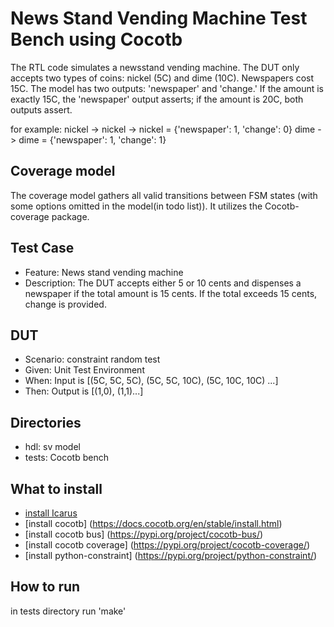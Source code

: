 # News Stand Vending Machine Test Bench using Cocotb
The RTL code simulates a newsstand vending machine. The DUT only accepts two types of coins: nickel (5C) and dime (10C). Newspapers cost 15C. The model has two outputs: 'newspaper' and 'change.' If the amount is exactly 15C, the 'newspaper' output asserts; if the amount is 20C, both outputs assert.

for example:
nickel -> nickel -> nickel = {'newspaper': 1, 'change': 0}
dime -> dime = {'newspaper': 1, 'change': 1}

## Coverage model
The coverage model gathers all valid transitions between FSM states (with some options omitted in the model(in todo list)). It utilizes the Cocotb-coverage package.

## Test Case
- Feature: News stand vending machine  
- Description: The DUT accepts either 5 or 10 cents and dispenses a newspaper if the total amount is 15 cents. If the total exceeds 15 cents, change is provided.  
## DUT
- Scenario: constraint random test
- Given: Unit Test Environment 
- When: Input is [(5C, 5C, 5C), (5C, 5C, 10C), (5C, 10C, 10C) ...]
- Then: Output is [(1,0), (1,1)...]

## Directories
- hdl: sv model
- tests: Cocotb bench

## What to install
- [install Icarus ](https://steveicarus.github.io/iverilog/usage/installation.html)
- [install cocotb] (https://docs.cocotb.org/en/stable/install.html)
- [install cocotb bus] (https://pypi.org/project/cocotb-bus/)
- [install cocotb coverage] (https://pypi.org/project/cocotb-coverage/)
- [install python-constraint] (https://pypi.org/project/python-constraint/)

## How to run
in tests directory run 'make'

